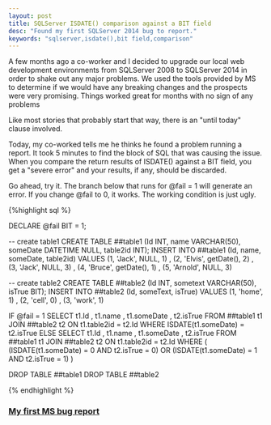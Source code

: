 ```yaml
---
layout: post
title: SQLServer ISDATE() comparison against a BIT field
desc: "Found my first SQLServer 2014 bug to report."
keywords: "sqlserver,isdate(),bit field,comparison"
---
```


A few months ago a co-worker and I decided to upgrade our local web development environments from SQLServer 2008 to SQLServer 2014 in order to shake out any major problems.  We used the tools provided by MS to determine if we would have any breaking changes and the prospects were very promising.  Things worked great for months with no sign of any problems

Like most stories that probably start that way, there is an "until today" clause involved.

Today, my co-worked tells me he thinks he found a problem running a report.  It took 5 minutes to find the block of SQL that was causing the issue.  When you compare the return results of ISDATE() against a BIT field, you get a "severe error" and your results, if any, should be discarded.

Go ahead, try it.  The branch below that runs for @fail = 1 will generate an error.  If you change @fail to 0, it works.  The working condition is just ugly.

{%highlight sql %}

DECLARE @fail BIT = 1;

-- create table1
CREATE TABLE ##table1 (Id INT, name VARCHAR(50), someDate DATETIME NULL, table2id INT);
INSERT INTO ##table1 (Id, name, someDate, table2id)
VALUES
        (1, 'Jack', NULL, 1)
        , (2, 'Elvis', getDate(), 2)
        , (3, 'Jack', NULL, 3)
        , (4, 'Bruce', getDate(), 1)
        , (5, 'Arnold', NULL, 3)
 
-- create table2
CREATE TABLE ##table2 (Id INT, sometext VARCHAR(50), isTrue BIT);
INSERT INTO ##table2 (Id, someText, isTrue)
VALUES
        (1, 'home', 1)
        , (2, 'cell', 0)
        , (3, 'work', 1)

IF @fail = 1
	SELECT 
		  t1.Id
		, t1.name
		, t1.someDate
		, t2.isTrue
	FROM ##table1 t1 
		JOIN ##table2 t2 ON t1.table2id = t2.Id
	WHERE ISDATE(t1.someDate) = t2.isTrue
ELSE
	SELECT 
		  t1.Id
		, t1.name
		, t1.someDate
		, t2.isTrue
	FROM ##table1 t1 
		JOIN ##table2 t2 ON t1.table2id = t2.Id
	WHERE (
		(ISDATE(t1.someDate) = 0 AND t2.isTrue = 0)
		OR
		(ISDATE(t1.someDate) = 1 AND t2.isTrue = 1)
	)

DROP TABLE ##table1
DROP TABLE ##table2

{% endhighlight %}

### [My first MS bug report](https://connect.microsoft.com/SQLServer/feedback/details/1221207)
